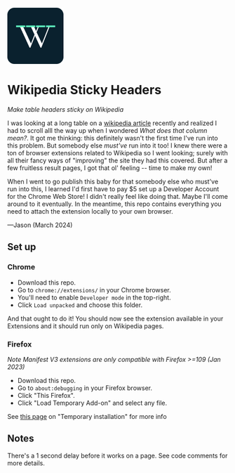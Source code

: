 ![logo](images/icon-128.png)
# Wikipedia Sticky Headers
_Make table headers sticky on Wikipedia_

I was looking at a long table on a [wikipedia article](https://en.wikipedia.org/wiki/List_of_solar_eclipses_in_the_21st_century) recently and realized I had to scroll alll the way up when I wondered _What does that column mean?_. It got me thinking: this definitely wasn't the first time I've run into this problem. But somebody else _must've_ run into it too! I knew there were a ton of browser extensions related to Wikipedia so I went looking; surely with all their fancy ways of "improving" the site they had this covered. But after a few fruitless result pages, I got that ol' feeling -- time to make my own!

When I went to go publish this baby for that somebody else who must've run into this, I learned I'd first have to pay $5 set up a Developer Account for the Chrome Web Store! I didn't really feel like doing that. Maybe I'll come around to it eventually. In the meantime, this repo contains everything you need to attach the extension locally to your own browser.

—Jason (March 2024)

## Set up

### Chrome
- Download this repo.
- Go to `chrome://extensions/` in your Chrome browser.
- You'll need to enable `Developer mode` in the top-right.
- Click `Load unpacked` and choose this folder.

And that ought to do it! You should now see the extension available in your Extensions and it should run only on Wikipedia pages.

### Firefox
_Note Manifest V3 extensions are only compatible with Firefox >=109 (Jan 2023)_

- Download this repo.
- Go to `about:debugging` in your Firefox browser. 
- Click "This Firefox".
- Click "Load Temporary Add-on" and select any file.

See [this page](https://extensionworkshop.com/documentation/develop/temporary-installation-in-firefox/) on "Temporary installation" for more info

## Notes

There's a 1 second delay before it works on a page. See code comments for more details.
